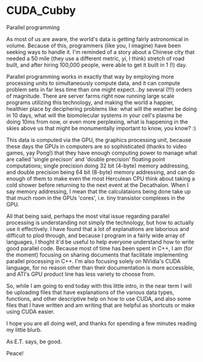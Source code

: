 # CUDA_Cubby

Parallel programming 

As most of us are aware, the world's data is getting fairly astronomical in volume. Because of this, programmers (like you, I imagine) have been seeking ways to handle it. I'm reminded of a story about a Chinese city that needed a 50 mile (they use a different metric, yi, I think) stretch of road built, and after hiring 100,000 people, were able to get it built in 1 (!) day. 

Parallel programming works in exactly that way by employing more processing units to simultaneously compute data, and it can compute problem sets in far less time than one might expect...by several (!!!) orders of magnitude. There are server farms right now running large scale programs utilizing this technology, and making the world a happier, healthier place by deciphering problems like: what will the weather be doing in 10 days, what will the biomolecular systems in your cell's plasma be doing 10ms from now, or even more perplexing, what is happening in the skies above us that might be monumentally important to know, you know? :)

This data is computed via the GPU, the graphics processing unit, because these days the GPUs in computers are so sophisticated (thanks to video games, yay Pong!) that they have enough computing power to manage what are called  'single precison' and 'double precision' floating point computations; single precision doing 32 bit (4-byte) memory addressing, and double precision being 64 bit (8-byte) memory addressing, and can do enough of them to make even the most Herculean CPU think about taking a cold shower before returning to the next event at the Decathalon. When I say memory addressing, I mean that the calculataions being done take up that much room in the GPUs 'cores', i.e. tiny transistor complexes in the GPU.

All that being said, perhaps the most vital issue regarding parallel processing is understanding not simply the technology, but how to actually use it effectively. I have found that a lot of explanations are laborious and difficult to plod through, and because I program in a fairly wide array of languages, I thoght it'd be useful to help everyone understand how to write good parallel code. Because most of time has been spent in C++, I am (for the moment) focusing on sharing documents that facilitate implementing parallel processing in C++. I'm also focusing solely on NVidia's CUDA language, for no reason other than their documentation is more accessible, and ATI's GPU product line has less variety to choose from.

So, while I am going to end today with this little intro, in the near term I will be uploading files that have explanations of the various data types, functions, and other descriptive help on how to use CUDA, and also some files that I have written and am writing that are helpful as shortcuts or make using CUDA easier.

I hope you are all doing well, and thanks for spending a few minutes reading my little blurb. 

As E.T. says, be good.

Peace!



 
